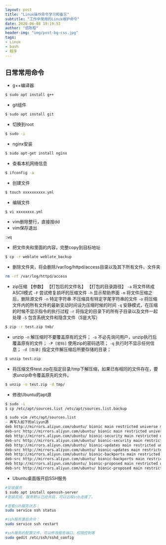 ```yaml
---
layout: post
title: "Linux操作命令学习和备忘"
subtitle: "工作中常用的Linux维护命令"
date: 2020-06-08 19:19:53
author: "邱陈程"
header-img: "img/post-bg-css.jpg"
tags:
- Linux
- bash
- 程序
---
```

## 日常常用命令

- g++编译器
```bash
$ sudo apt install g++
```

- git组件
```bash
$ sudo apt install git
```
- 切换到root
```bash
$ sudo -i
```
- nginx安装
```bash
$ sudo apt-get install nginx
```
- 查看本机网络信息
```bash
$ ifconfig -a
```
- 创建文件
```bash
$ touch xxxxxxxxxx.yml
```
- 编辑文件
```bash
$ vi xxxxxxxx.yml
```
- vim删除整行，直接按dd
- vim保存退出
```bash
:wq
```
- 把文件夹和里面的内容，完整copy到目标地址
```bash
$ cp -r weblate weblate_backup
```

- 删除文件夹，将会删除/var/log/httpd/access目录以及其下所有文件、文件夹
```bash
rm -rf /var/log/httpd/access
```

- zip压缩 【参数】 【打包后的文件名】 【打包的目录路径】
`-a` 将文件转成ASCII模式
`-F` 尝试修复损坏的压缩文件
`-h` 显示帮助界面
`-m` 将文件压缩之后，删除源文件
`-n` 特定字符串 不压缩具有特定字尾字符串的文件
`-o` 将压缩文件内的所有文件的最新变动时间设为压缩时候的时间
`-q` 安静模式，在压缩的时候不显示指令的执行过程
`-r` 将指定的目录下的所有子目录以及文件一起处理
`-S` 包含系统文件和隐含文件（S是大写）
```bash
$ zip -r test.zip tmb/
```
- unzip
`-n` 解压缩时不要覆盖原有的文件；
`-o` 不必先询问用户，unzip执行后覆盖原有的文件；
`-P [密码]` 使用zip的密码选项；
`-q` 执行时不显示任何信息；
`-d [目录]` 指定文件解压缩后所要存储的目录；
```bash
$ unzip test.zip
```
- 将压缩文件test.zip在指定目录/tmp下解压缩，如果已有相同的文件存在，要求unzip命令覆盖原先的文件。
```bash
$ unzip -o test.zip -d tmp/
```

- 修改Ubuntu的apt源
```bash
$ sudo -i
$ cp /etc/apt/sources.list /etc/apt/sources.list.backup

$ sudo vim /etc/apt/sources.list
- 再写入如下的aliyun源
deb http://mirrors.aliyun.com/ubuntu/ bionic main restricted universe multiverse
deb-src http://mirrors.aliyun.com/ubuntu/ bionic main restricted universe multiverse
deb http://mirrors.aliyun.com/ubuntu/ bionic-security main restricted universe multiverse
deb-src http://mirrors.aliyun.com/ubuntu/ bionic-security main restricted universe multiverse
deb http://mirrors.aliyun.com/ubuntu/ bionic-updates main restricted universe multiverse
deb-src http://mirrors.aliyun.com/ubuntu/ bionic-updates main restricted universe multiverse
deb http://mirrors.aliyun.com/ubuntu/ bionic-backports main restricted universe multiverse
deb-src http://mirrors.aliyun.com/ubuntu/ bionic-backports main restricted universe multiverse
deb http://mirrors.aliyun.com/ubuntu/ bionic-proposed main restricted universe multiverse
deb-src http://mirrors.aliyun.com/ubuntu/ bionic-proposed main restricted universe multiverse
```


- Ubuntu桌面版开启SSH服务
```bash
#安装服务
$ sudo apt install openssh-server
#安装完成，服务默认已经开启，可以远程ssh连接了。

#查看ssh服务状态：
sudo service ssh status

#ssh服务重启命令：
sudo service ssh restart

#ssh服务的配置文件，可以修改服务端口，权限控制等
sudo gedit /etc/ssh/sshd_config
```